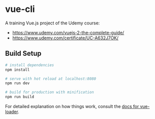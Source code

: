 # vue-cli

A training Vue.js project of the Udemy course: 

- https://www.udemy.com/vuejs-2-the-complete-guide/ 
- https://www.udemy.com/certificate/UC-A632J7OK/

## Build Setup

``` bash
# install dependencies
npm install

# serve with hot reload at localhost:8080
npm run dev

# build for production with minification
npm run build
```

For detailed explanation on how things work, consult the [docs for vue-loader](http://vuejs.github.io/vue-loader).
